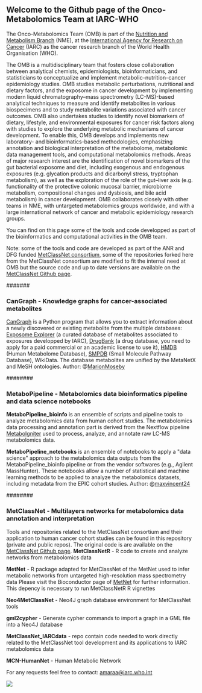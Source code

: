 ## Welcome to the Github page of the Onco-Metabolomics Team at IARC-WHO

The Onco-Metabolomics Team (OMB) is part of the [Nutrition and Metabolism Branch](https://www.iarc.who.int/branches-nme/) (NME), at the [International Agency for Research on Cancer](https://www.iarc.who.int/) (IARC) as the cancer research branch of the World Health Organisation (WHO).


The OMB is a multidisciplinary team that fosters close collaboration between analytical chemists, epidemiologists, bioinformaticians, and statisticians to conceptualize and implement metabolic–nutrition–cancer epidemiology studies. OMB studies metabolic perturbations, nutritional and dietary factors, and the exposome in cancer development by implementing modern liquid chromatography–mass spectrometry (LC-MS)-based analytical techniques to measure and identify metabolites in various biospecimens and to study metabolite variations associated with cancer outcomes.
OMB also undertakes studies to identify novel biomarkers of dietary, lifestyle, and environmental exposures for cancer risk factors along with studies to explore the underlying metabolic mechanisms of cancer development. To enable this, OMB develops and implements new laboratory- and bioinformatics-based methodologies, emphasizing annotation and biological interpretation of the metabolome, metabolomic data management tools, and computational metabolomics methods.
Areas of major research interest are the identification of novel biomarkers of the gut bacterial exposome and diet, including exogenous and endogenous exposures (e.g. glycation products and dicarbonyl stress, tryptophan metabolism), as well as the exploration of the role of the gut–liver axis (e.g. functionality of the protective colonic mucosal barrier, microbiome metabolism, compositional changes and dysbiosis, and bile acid metabolism) in cancer development.
OMB collaborates closely with other teams in NME, with untargeted metabolomics groups worldwide, and with a large international network of cancer and metabolic epidemiology research groups.

You can find on this page some of the tools and code developped as part of the bioinformatics and computational activities in the OMB team.

Note: some of the tools and code are developed as part of the ANR and DFG funded [MetClassNet consortium](http://www.metclassnet.org/), some of the repositories forked here from the MetClassNet consortium are modified to fit the internal need at OMB but the source code and up to date versions are available on the [MetClassNet Github page](https://github.com/MetClassNet).


#######
### CanGraph - Knowledge graphs for cancer-associated metabolites
[CanGraph](https://omb-iarc.github.io/CanGraph/) is a Python program that allows you to extract information about a newly discovered or existing metabolite from the multiple databases: [Exposome Explorer](http://exposome-explorer.iarc.fr/) (a curated database of metabolites associated to exposures developped by IARC), [DrugBank](https://go.drugbank.com/) (a drug database, you need to apply for a paid commercial or an academic license to use it), [HMDB](https://hmdb.ca/metabolites) (Human Metabolome Database), [SMPDB](https://smpdb.ca/) (Small Molecule Pathway Database), WikiData. The database metabolites are unified by the MetaNetX and MeSH ontologies. 
Author: @[MarionMoseby](https://github.com/orgs/OMB-IARC/people/MarionMoseby)

########
### MetaboPipeline - Metabolomics data bioinformatics pipeline and data science notebooks

**MetaboPipeline_bioinfo** is an ensemble of scripts and pipeline tools to analyze metabolomics data from human cohort studies. 
The metabolomics data processing and annotation part is derived from the Nextflow pipeline [MetaboIgniter](https://nf-co.re/metaboigniter) used to process, analyze, and annotate raw LC-MS metabolomics data. 

**MetaboPipeline_notebooks** is an ensemble of notebooks to apply a "data science" approach to the metabolomics data outputs from the MetaboPipeline_bioinfo pipeline or from the vendor softwares (e.g., Agilent MassHunter). These notebooks allow a number of statistical and machine learning methods to be applied to analyze the metabolomics datasets, including metadata from the EPIC cohort studies.
Author: @[maxvincent24](https://github.com/maxvincent24)

########
### MetClassNet - Multilayers networks for metabolomics data annotation and interpretation
Tools and repositories related to the MetClassNet consortium and their application to human cancer cohort studies can be found in this repository (private and public repos). The original code is are available on the [MetClassNet Github page](https://github.com/MetClassNet).
**MetClassNetR** - R code to create and analyze networks from metabolomics data

**MetNet** - R package adapted for MetClassNet of the MetNet used to infer metabolic networks from untargeted high-resolution mass spectrometry data
Please visit the Bioconductor page of [MetNet](https://bioconductor.org/packages/release/bioc/html/MetNet.html) for further information.
This depency is necessary to run MetClassNetR R vignettes

**Neo4MetClassNet** - Neo4J graph database environment for MetClassNet tools

**gml2cypher** - Generate cypher commands to import a graph in a GML file into a Neo4J database

**MetClassNet_IARCdata** - repo contain code needed to work directly related to the MetClassNet tool development and its applications to IARC metabolomics data

**MCN-HumanNet** - Human Metabolic Network 


For any requests feel free to contact: amaraa@iarc.who.int


![](https://www.iarc.who.int/config/logo.svg) 
